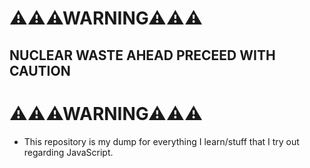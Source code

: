 # ⚠⚠⚠WARNING⚠⚠⚠ 
## NUCLEAR WASTE AHEAD PRECEED WITH CAUTION
# ⚠⚠⚠WARNING⚠⚠⚠ 
+ This repository is my dump for everything I learn/stuff that I try out regarding JavaScript.
